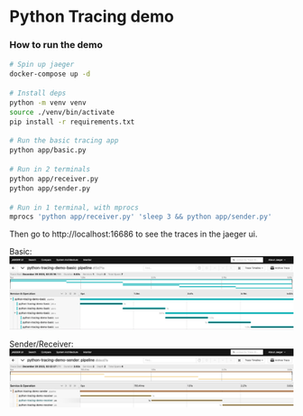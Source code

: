 # Python Tracing demo


### How to run the demo

``` bash
# Spin up jaeger
docker-compose up -d

# Install deps
python -m venv venv
source ./venv/bin/activate
pip install -r requirements.txt

# Run the basic tracing app
python app/basic.py

# Run in 2 terminals
python app/receiver.py
python app/sender.py

# Run in 1 terminal, with mprocs
mprocs 'python app/receiver.py' 'sleep 3 && python app/sender.py'
```

Then go to http://localhost:16686 to see the traces in the jaeger ui.

Basic:
![Alt text](jaeger-basic.png)

Sender/Receiver:
![Alt text](jaeger-sender-receiver.png)